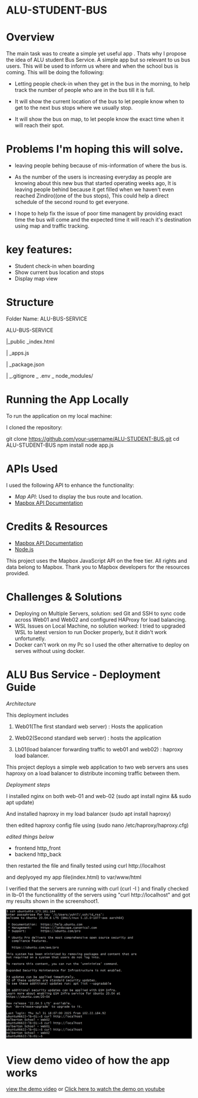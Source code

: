 # ALU-STUDENT-BUS
# Overview 
The main task was to create a simple yet useful app . Thats why I propose the idea of ALU student Bus Service. A simple app but so relevant to us bus users.
This will be used to inform us where and when the school bus is coming.
This will be doing the following:

- Letting people check-in when they get in the bus in the morning, to help track the number of people who are in the bus till it is full.

- It will show the current location of the bus to let people know when to get to the next bus stops where we usually stop. 

- It will show the bus on map, to let people know the exact time when it will reach their spot.

# Problems I'm hoping this will solve.

- leaving people behing because of mis-information of where the bus is.

- As the number of the users is increasing everyday as people are knowing about this new bus that started operating weeks ago, It is leaving people behind because it get filled when we haven't even reached Zindiro((one of the bus stops), This could help a direct schedule of the second round to get everyone.

- I hope to help fix the issue of poor time managent by providing exact time the bus will come and the expected time it will reach it's destination using map and traffic tracking.

# key features:
- Student check-in when boarding
- Show current bus location and stops
- Display map view

# Structure

Folder Name: ALU-BUS-SERVICE

ALU-BUS-SERVICE

|_public _index.html

| _apps.js

| _package.json

| _.gitignore _ .env
              _ node_modules/

# Running the App Locally

To run the application on my local machine:

I cloned the repository:
   
git clone https://github.com/your-username/ALU-STUDENT-BUS.git
cd ALU-STUDENT-BUS
npm install
node app.js

# APIs Used

I used the following API to enhance the functionality:

- *Map API*: Used to display the bus route and location.
- [Mapbox API Documentation](https://docs.mapbox.com/)

# Credits & Resources

- [Mapbox API Documentation](https://docs.mapbox.com/)
- [Node.js](https://nodejs.org/)

This project uses the Mapbox JavaScript API on the free tier. All rights and data belong to Mapbox. Thank you to Mapbox developers for the resources provided.

# Challenges & Solutions
- Deploying on Multiple Servers, solution: sed Git and SSH to sync code across Web01 and Web02 and configured HAProxy for load balancing.
- WSL Issues on Local Machine, no solution worked: I tried to upgraded WSL to latest version to run Docker properly, but it didn't work unfortunetly.
- Docker can't work on my Pc so I used the other alternative to deploy on serves without using docker.

# ALU Bus Service - Deployment Guide
*Architecture*

This deployment includes 

1. Web01(The first standard web server) : Hosts the application

2. Web02(Second standard web server) : hosts the application

3. Lb01(load balancer forwarding traffic to web01 and web02) : haproxy load balancer.


This project deploys a simple web application to two web servers ans uses haproxy on a load balancer to distribute incoming traffic between them.

*Deployment steps*

I installed nginx on both web-01 and web-02 (sudo apt install nginx && sudo apt update)

And installed haproxy in my load balancer 
(sudo apt install haproxy)

then edited haproxy config file using 
(sudo nano /etc/haproxy/haproxy.cfg)

*edited things below*
- frontend http_front
- backend http_back

then restarted the file and finally tested using curl http://localhost

and deplyoyed my app file(index.html) to var/www/html

I verified that the servers are running with curl (curl -I <web-IP>)
and finally checked in lb-01 the functionalitty of the servers using 
"curl http://localhost" and got my results shown in the screenshoot1.

![screenshot1](screenshot1.png)

# View demo video of how the app works
[view the demo video](demo.mp4)
or 
[Click here to watch the demo on youtube](https://youtu.be/5Y1vNGmw1pQ?feature=shared)


 
